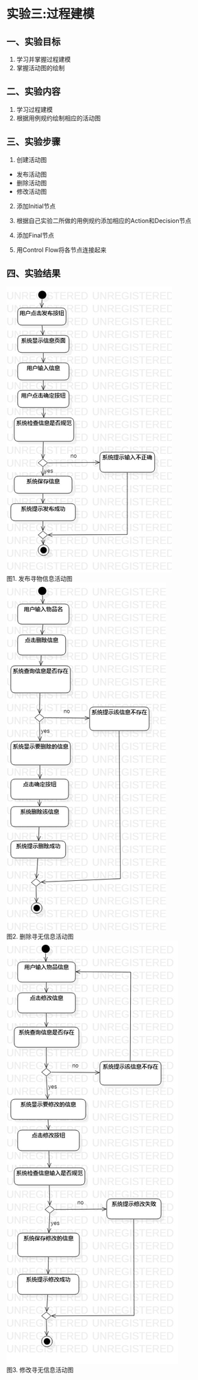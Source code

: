 # 实验三:过程建模

## 一、实验目标

1. 学习并掌握过程建模  
2. 掌握活动图的绘制  

## 二、实验内容

1. 学习过程建模
2. 根据用例规约绘制相应的活动图  

## 三、实验步骤

1. 创建活动图  
  - 发布活动图  
  - 删除活动图  
  - 修改活动图   
  
2. 添加Initial节点  

3. 根据自己实验二所做的用例规约添加相应的Action和Decision节点  

4. 添加Final节点  

5. 用Control Flow将各节点连接起来  


## 四、实验结果

![发布活动图](./ActivityDiagram1.jpg)  
图1. 发布寻物信息活动图  
![删除活动图](./ActivityDiagram2.jpg)  
图2. 删除寻无信息活动图  
![修改活动图](./ActivityDiagram3.jpg)  
图3. 修改寻无信息活动图  
